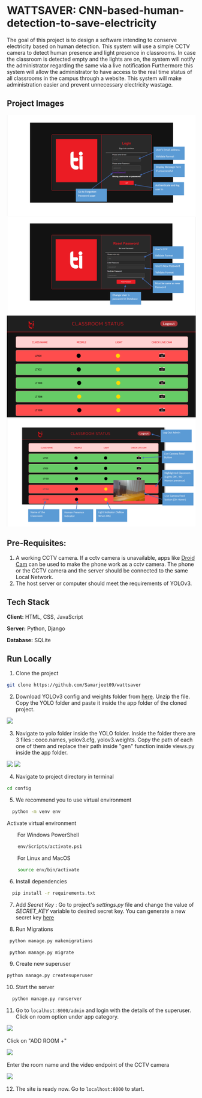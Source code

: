 # WATTSAVER: CNN-based-human-detection-to-save-electricity
The goal of this project is to design a software intending to conserve electricity based on human detection. This system will use a simple CCTV camera to detect human presence and light presence in classrooms. In case the classroom is detected empty and the lights are on, the system will notify the administrator regarding the same via a live notification Furthermore this system will allow the administrator to have access to the real time status of all classrooms in the campus through a website. This system will make administration easier and prevent unnecessary electricity wastage.

## Project Images
![alt text](https://github.com/Samarjeet09/wattsaver/blob/main/Images/img1.png)
![alt text](https://github.com/Samarjeet09/wattsaver/blob/main/Images/img2.png)
![alt text](https://github.com/Samarjeet09/wattsaver/blob/main/Images/img4.png)
![alt text](https://github.com/Samarjeet09/wattsaver/blob/main/Images/img3.png)


## Pre-Requisites:
1) A working CCTV camera. If a cctv camera is unavailable, apps like [Droid Cam](https://play.google.com/store/apps/details?id=com.dev47apps.droidcam&hl=en_IN&gl=US&pli=1) can be used to make the phone work as a cctv camera. The phone or the CCTV camera and the server should be connected to the same Local Network.
2) The host server or computer should meet the requirements of YOLOv3.


## Tech Stack

**Client:** HTML, CSS, JavaScript

**Server:** Python, Django

**Database:** SQLite

## Run Locally

1) Clone the project

```bash
git clone https://github.com/Samarjeet09/wattsaver
```

2) Download YOLOv3 config and weights folder from [here](https://moderncomputervision.s3.eu-west-2.amazonaws.com/YOLO.zip).
Unzip the file.
Copy the YOLO folder and paste it inside the app folder of the cloned project.

<img src="https://res.cloudinary.com/dgbobpgf4/image/upload/v1669118757/screenshots/image_2022-11-22_173551253_qrpegw.png">

3) Navigate to yolo folder inside the YOLO folder. Inside the folder there are 3 files : coco.names, yolov3.cfg, yolov3.weights. Copy the path of each one of them and replace their path inside "gen" function inside views.py inside the app folder.  

<img src="https://res.cloudinary.com/dgbobpgf4/image/upload/v1669119283/screenshots/copypath.png">

<img src="https://res.cloudinary.com/dgbobpgf4/image/upload/v1669119415/screenshots/pastepath.png">

4) Navigate to project directory in terminal

```bash
cd config
```

5) We recommend you to use virtual environment

```bash
  python -m venv env
```

Activate virtual environment   
   
&emsp;&emsp;For Windows PowerShell
```bash
    env/Scripts/activate.ps1
```
&emsp;&emsp;For Linux and MacOS
```bash
    source env/bin/activate
```

6) Install dependencies

```bash
  pip install -r requirements.txt
```

7) Add *Secret Key* : Go to project's *settings.py* file and change the value of *SECRET_KEY* variable to desired secret key.
You can generate a new secret key [here](https://djecrety.ir)

8) Run Migrations

```bash
 python manage.py makemigrations
```

```bash
 python manage.py migrate
```

9) Create new superuser

```bash
python manage.py createsuperuser
```

10) Start the server

```bash
  python manage.py runserver
```

11) Go to ```localhost:8000/admin``` and login with the details of the superuser. Click on room option under app category.

<img src="https://res.cloudinary.com/dgbobpgf4/image/upload/v1669120294/screenshots/approom.png">

Click on "ADD ROOM +"

<img src="https://res.cloudinary.com/dgbobpgf4/image/upload/v1669120359/screenshots/addroom.png">

Enter the room name and the video endpoint of the CCTV camera

<img src="https://res.cloudinary.com/dgbobpgf4/image/upload/v1669120651/screenshots/addedroom.png">

12) The site is ready now. Go to ```localhost:8000``` to start. 
